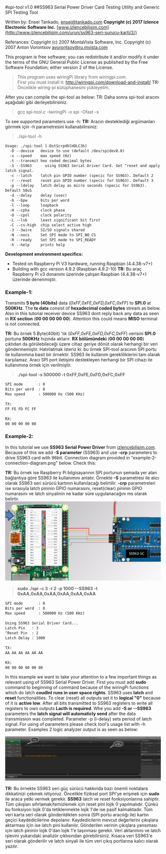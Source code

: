 #spi-tool v1.0
##SS963 Serial Power Driver Card Testing Utility and Generic SPI Testing Tool

Written by: Ensei Tankado, ensei@tankado.com
**Copyright (c) 2017  Izlence Electronic Software Inc.**  [www.izlencebilisim.com](http://www.izlencebilisim.com/urun/ss963-seri-surucu-karti/2/)

Referances:
Copyright (c) 2007  MontaVista Software, Inc.
Copyright (c) 2007  Anton Vorontsov <avorontsov@ru.mvista.com>

This program is free software; you can redistribute it and/or modify
it under the terms of the GNU General Public License as published by
the Free Software Foundation; either version 2 of the License.

> This program uses wiringPi library from wiringpi.com.  
> First you must install it: http://wiringpi.com/download-and-install/
> **TR:** Öncelikle wiring-pi kütüphanesini yükleyelim.
 
 After you can compile the spi-tool as below:
 TR: Daha sonra spi-tool aracını aşağıdaki gibi derleyebilirsiniz.
 > gcc spi-tool.c -lwiringPi -o spi -Ofast -s
 
 To see supported parameters use -h:
 **TR:** Aracın desteklediği argümanları görmek için -h parametresini kullanabilirsiniz:
 > ./spi-tool -h

    Usage: ./spi-tool [-DstScrpdblHOLC3h]
      -D --device   device to use (default /dev/spidev0.0)
      -s --speed    max speed (Hz)
      -t --transmit hex coded decimal bytes
      -S --SS963      using SS963 Serial Driver Card. Set ^reset and apply latch signal.
      -c --latch    latch pin GPIO number (specic for SS963). Default 2
      -r --reset    reset pin GPIO number (specic for SS963). Default 3
      -p --ldelay   latch delay as micro seconds (specic for SS963). Default 50uS
      -d --delay    delay (usec)
      -b --bpw      bits per word
      -l --loop     loopback
      -H --cpha     clock phase
      -O --cpol     clock polarity
      -L --lsb      least significant bit first
      -C --cs-high  chip select active high
      -3 --3wire    SI/SO signals shared
      -N --nocs     Set SPI mode to SPI_NO_CS
      -R --ready    Set SPI mode to SPI_READY
      -h --help     prints help

  
**Development environment specifics:**

 - Tested on Raspberry Pi V3 hardware, running Raspbian (4.4.38-v7+)
 - Building with gcc version 4.9.2 (Raspbian 4.9.2-10)
 **TR:** Bu araç Raspberry Pi v3 donanımı üzerinde çalışan Raspbian (4.4.38-v7+) üzerinde denenmiştir.
  
### Example-1:

Transmits **5 byte (40bits)** data (*0xFF,0xFE,0xFD,0xFC,0xFF*) to **SPI.0** at **500KHz**.  The **tx data** consist of **hexadecimal coded bytes** stream as below.  Also in this tutorial receiver device SS963 dont reply back any data  as seen in **RX section** (**00 00 00 00 00**). Attention this could means  **MISO** terminal is not connected.

**TR:** Bu örnek 5 Byte(40bit) 'lık (*0xFF,0xFE,0xFD,0xFC,0xFF*) verisini **SPI.0** portuna **500KHz** hızında aktarır. **RX bölümündeki** (**00 00 00 00 00**) çıktıdan da görülebileceği üzere cihaz geriye dönüt olarak herhangi bir veri göndermemiştir. Hatırlatmak isteriz ki: bu örnek SPI-tool aracının SPI portu ile kullanımına basit bir örnektir. SS963 ile kullanım gerekliliklerini tam olarak karşılamaz. Aracı SPI port iletişimi destekleyen herhangi bir SPI cihazı ile kullanımına örnek için verilmiştir.
	

>  **./spi-tool -s 500000 -t 0xFF,0xFE,0xFD,0xFC,0xFF**

	
    SPI mode       : 0
    Bits per word  : 8
    Max speed      : 500000 Hz (500 KHz)
    
    TX:
    FF FE FD FC FF
    
    RX:
    00 00 00 00 00

### Example-2:

In this tutorial we use **SS963 Serial Power Driver** from [izlencebilisim.com](http://www.izlencebilisim.com/urun/ss963-seri-surucu-karti/2/). Because of this we add -**S parameter** (SS963) and use **-crp** parameters to  drive SS963 card with 96bit. Connection diagram provided in  "example-2-connection-diagram.png" below. Check this:

**TR:** Bu örnek ise Raspberry Pi bilgisayarının SPI portunun şemada yer alan bağlantıya göre SS963 ile kullanımını anlatır. Örnekte **-S** parametresi ile alıcı olarak SS963 seri sürücü kartının kullanılacağı belirtilir. **-crp** parametreleri ise sırasıyla latch pininin GPIO numarasını, reset(clear) pininin GPIO numarasını ve latch sinyalinin ne kadar süre uygulanacağını ms olarak belirtir.
![enter image description here](https://github.com/enseitankado/ss963-serial-power-driver/blob/master/spi-tool/example-2-connection-diagram.png?raw=true)

> **sudo ./spi -c 3 -r 2 -p 1000 --SS963 -t  0xAA,0xAA,0xAA,0xAA,0xAA,0xAA**

	SPI mode       : 0
	Bits per word  : 8
	Max speed      : 500000 Hz (500 KHz)

	Using SS963 Serial Driver Card...
	Latch Pin   : 3
	^Reset Pin  : 2
	Latch Delay : 1000

	TX:
	AA AA AA AA AA AA

	RX:
	00 00 00 00 00 00

In this example we want to take your attention to a few important things as relevant using of SS963 Serial Power Driver. First you must add **sudo** command to beginning of command because of the wiringPi functions which do latch **coudlnt runs in user space rights**. SS963 uses **latch** and **reset** functionalities. To clear (reset) all outputs set it to  **logical "0"** because of it is **active low**. After all bits transmitted to SS963 registers to write all registers to own outputs **Lacth is required**.  Whe you add **-S or --SS963** parameters the **latch signal will automaticly send**  after the data transmission was completed. Parameter -p (l-delay) sets period of latch signal.  For using of parameters please check tool's usage list with -h parameter. Examples 2 logic analyzer output is as seen as below:


![enter image description here](https://github.com/enseitankado/ss963-serial-power-driver/blob/master/spi-tool/example-2-analyzer-screenshot.png?raw=true)

**TR:** Bu  örnekte SS963 seri güç sürücü hakkında bazı önemli noktalara dikkatinizi çekmek istiyoruz. Öncelikle fiziksel port SPI'ye erişmek için **sudo** ile araca yetki vermek gerekir. **SS963** latch ve reset fonksiyonlarına sahiptir. Tüm çıkışları sıfırlamak/temizlemek için reset pini lojik 0 yapılmalıdır. Çünkü bu fonksiyon lojik 0'da tetiklenmekte lojik 1'de ise pasif kalmaktadır. Tüm veri karta seri olarak gönderildikten sonra (SPI portu aracılığı ile) kartın geçici kaydedicilerine depolanır. Kaydedicilerin mevcut değerlerini çıkışlara aktarması için ise latch pini kullanılır. Gönderilen verinin çıkışlara yansıması için latch pininin lojik 0'dan lojik 1'e taşınması gerekir. Veri aktarımını ve latch işlevini yukarıdaki analizör çıktısından görebilirsiniz. Kısaca veri SS963'e seri olarak gönderilir ve latch sinyali ile tüm veri çıkış portlarına kalıcı olarak yazılır.

